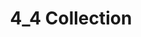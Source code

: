 ---
title: 4_4 Collection
slug: collection_4_4
icon: 
description: Collection of 40 Handshake names that contains all double character pairs in the form of *4_4*
offline: false
handshake: true
url: https://4_4/
docs: 
repo: 
owner: https://twitter.com/dj_cryptography
priority: 4
---